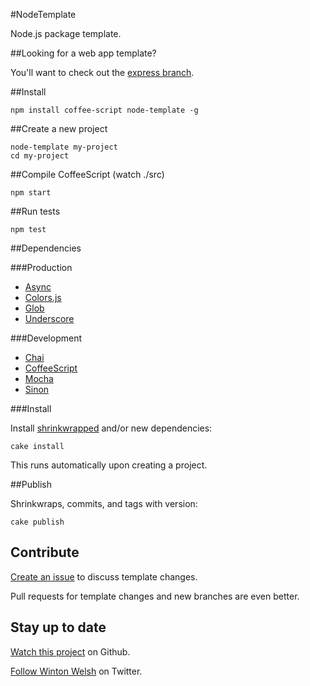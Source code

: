 #NodeTemplate

Node.js package template.

##Looking for a web app template?

You'll want to check out the [express branch](https://github.com/winton/node-template/tree/express).

##Install

	npm install coffee-script node-template -g

##Create a new project

	node-template my-project
	cd my-project

##Compile CoffeeScript (watch ./src)

	npm start

##Run tests

	npm test

##Dependencies

###Production

* [Async](https://github.com/caolan/async)
* [Colors.js](https://github.com/marak/colors.js)
* [Glob](https://github.com/isaacs/node-glob)
* [Underscore](http://documentcloud.github.com/underscore)

###Development

* [Chai](http://chaijs.com)
* [CoffeeScript](http://coffeescript.org)
* [Mocha](http://visionmedia.github.com/mocha)
* [Sinon](http://sinonjs.org)

###Install

Install [shrinkwrapped](http://npmjs.org/doc/shrinkwrap.html) and/or new dependencies:

	cake install

This runs automatically upon creating a project.

##Publish

Shrinkwraps, commits, and tags with version:

	cake publish

## Contribute

[Create an issue](https://github.com/winton/node-template/issues/new) to discuss template changes.

Pull requests for template changes and new branches are even better.

## Stay up to date

[Watch this project](https://github.com/winton/node-template#) on Github.

[Follow Winton Welsh](http://twitter.com/intent/user?screen_name=wintonius) on Twitter.